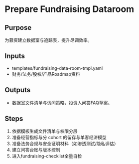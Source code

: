 # Prepare Fundraising Dataroom

## Purpose

为募资建立数据室与追踪表，提升尽调效率。

## Inputs

- templates/fundraising-data-room-tmpl.yaml
- 财务/法务/股权/产品Roadmap资料

## Outputs

- 数据室文件清单与访问策略，投资人问答FAQ草案。

## Steps

1. 依据模板生成文件清单与权限分层
2. 准备经营指标与分 cohort 的留存与单客经济模型
3. 准备法务合规与安全证明材料（如渗透测试/隐私评估）
4. 建立问答台账与版本控制
5. 进入fundraising-checklist全量自检

